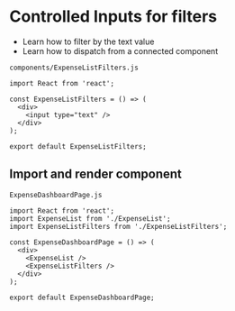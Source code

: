 # Controlled Inputs for filters
* Learn how to filter by the text value
* Learn how to dispatch from a connected component

`components/ExpenseListFilters.js`

```
import React from 'react';

const ExpenseListFilters = () => (
  <div>
    <input type="text" />
  </div>
);

export default ExpenseListFilters;
```

## Import and render component
`ExpenseDashboardPage.js`

```
import React from 'react';
import ExpenseList from './ExpenseList';
import ExpenseListFilters from './ExpenseListFilters';

const ExpenseDashboardPage = () => (
  <div>
    <ExpenseList />
    <ExpenseListFilters />
  </div>
);

export default ExpenseDashboardPage;
```


